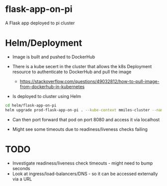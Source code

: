 # flask-app-on-pi
A Flask app deployed to pi cluster


# Helm/Deployment

* Image is built and pushed to DockerHub
* There is a kube secert in the cluster that allows the k8s Deployment resource to authenticate to DockerHub and pull the image
  * https://stackoverflow.com/questions/49032812/how-to-pull-image-from-dockerhub-in-kubernetes

* Is deployed to cluster using Helm

```bash
cd helm/flask-app-on-pi
helm upgrade prod-flask-app-on-pi . --kube-context mmiles-cluster --namespace prod
```

* Can then port forward that pod on port 8080 and access it via localhost

* Might see some timeouts due to readiness/liveness checks failing

# TODO

* Investigate readiness/liveness check timeouts - might need to bump seconds
* Look at ingress/load-balancers/DNS - so it can be accessed externally via a URL


